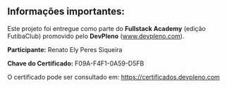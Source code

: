 ## Informações importantes:

Este projeto foi entregue como parte do **Fullstack Academy** (edição FutibaClub) promovido pelo **DevPleno** (www.devpleno.com).

**Participante:** Renato Ely Peres Siqueira

**Chave do Certificado:** F09A-F4F1-0A59-D5FB

O certificado pode ser consultado em: https://certificados.devpleno.com
